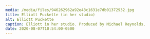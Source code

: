 ```yaml
---
media: /media/files/946262962a92e43c1631e7db01372932.jpg
title: Elliott Puckette (in her studio)
alt: Elliott Puckette
caption: Elliott in her studio. Produced by Michael Reynolds.
date: 2020-08-07T10:54:00-0500
---
```

